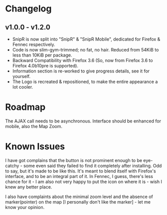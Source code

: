 Changelog
=========
v1.0.0 - v1.2.0
---------------
*	SnipR is now split into "SnipR" & "SnipR Mobile", dedicated for Firefox & Fennec respectively.
*	Code is now slim-gym-trimmed; no fat, no hair. Reduced from 54KiB to less than 10KiB per package.
*	Backward Compatibility with Firefox 3.6 (So, now from Firefox 3.6 to Firefox 4.0b10pre is supported).
*	Information section is re-worked to give progress details, see it for yourself.
*	The Logo is recreated & repositioned, to make the entire appearance a lot cooler.


Roadmap
=======
The AJAX call needs to be asynchronous. Interface should be enhanced for mobile, also the Map Zoom.


Known Issues
============
I have got complains that the button is not prominent enough to be eye-catchy - some even said they failed to find it completely after installing. Odd to say, but it's made to be like this. It's meant to blend itself with Firefox's interface, and to be an integral part of it. In Fennec, I guess, there's less chance for it - I am also not very happy to put the icon on where it is - wish I knew any better place.

I also have complaints about the minimal zoom level and the absence of marker(pointer) on the map [I personally don't like the marker] - let me know your opinion.
